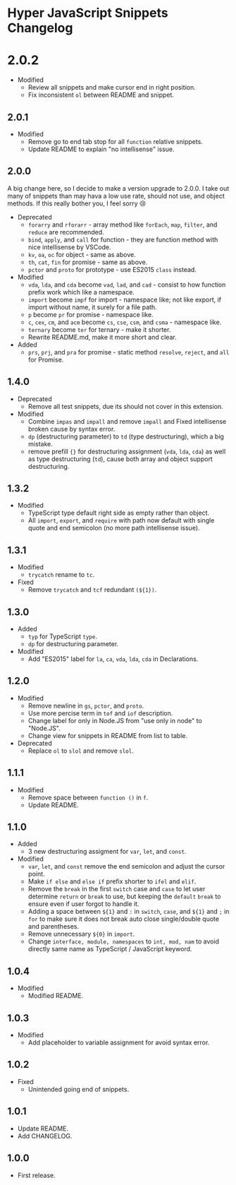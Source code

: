 # Hyper JavaScript Snippets Changelog

# 2.0.2

- Modified
  - Review all snippets and make cursor end in right position.
  - Fix inconsistent `ol` between README and snippet.

## 2.0.1

- Modified
  - Remove go to end tab stop for all `function` relative snippets.
  - Update README to explain "no intellisense" issue.

## 2.0.0

A big change here, so I decide to make a version upgrade to 2.0.0. I take out many of snippets than may hava a low use rate, should not use, and object methods. If this really bother you, I feel sorry 😢

- Deprecated
  - `forarry` and `rforarr` - array method like `forEach`, `map`, `filter`, and `reduce` are recommended.
  - `bind`, `apply`, and `call` for function - they are function method with nice intellisense by VSCode.
  - `kv`, `oa`, `oc` for object - same as above.
  - `th`, `cat`, `fin` for promise - same as above.
  - `pctor` and `proto` for prototype - use ES2015 `class` instead.
- Modified
  - `vda`, `lda`, and `cda` become `vad`, `lad`, and `cad` - consist to how function prefix work which like a namespace.
  - `import` become `impf` for import - namespace like; not like export, if import without name, it surely for a file path.
  - `p` become `pr` for promise - namespace like.
  - `c`, `cex`, `cm`, and `acm` become `cs`, `cse`, `csm`, and `csma` - namespace like.
  - `ternary` become `ter` for ternary - make it shorter.
  - Rewrite README.md, make it more short and clear.
- Added
  - `prs`, `prj`, and `pra` for promise - static method `resolve`, `reject`, and `all` for Promise.

## 1.4.0

- Deprecated
  - Remove all test snippets, due its should not cover in this extension.
- Modified
  - Combine `impas` and `impall` and remove `impall` and Fixed intellisense broken cause by syntax error.
  - `dp` (destructuring parameter) to `td` (type destructuring), which a big mistake.
  - remove prefill `{}` for destructuring assignment (`vda`, `lda`, `cda`) as well as type destructuring (`td`), cause both array and object support destructuring.

## 1.3.2

- Modified
  - TypeScript type default right side as empty rather than object.
  - All `import`, `export`, and `require` with path now default with single quote and end semicolon (no more path intellisense issue).

## 1.3.1

- Modified
  - `trycatch` rename to `tc`.
- Fixed
  - Remove `trycatch` and `tcf` redundant `(${1})`.

## 1.3.0

- Added
  - `typ` for TypeScript `type`.
  - `dp` for destructuring parameter.
- Modified
  - Add "ES2015" label for `la`, `ca`, `vda`, `lda`, `cda` in Declarations.

## 1.2.0

- Modified
  - Remove newline in `gs`, `pctor`, and `proto`.
  - Use more percise term in `tof` and `iof` description.
  - Change label for only in Node.JS from "use only in node" to "Node.JS".
  - Change view for snippets in README from list to table.
- Deprecated
  - Replace `ol` to `slol` and remove `slol`.

## 1.1.1

- Modified
  - Remove space between `function ()` in `f`.
  - Update README.

## 1.1.0

- Added
  - 3 new destructuring assigment for `var`, `let`, and `const`.
- Modified
  - `var`, `let`, and `const` remove the end semicolon and adjust the cursor point.
  - Make `if else` and `else if` prefix shorter to `ifel` and `elif`.
  - Remove the `break` in the first `switch` case and `case` to let user determine `return` or `break` to use, but keeping the `default` `break` to ensure even if user forgot to handle it.
  - Adding a space between `${1}` and `:` in `switch`, `case`, and `${1}` and `;` in `for` to make sure it does not break auto close single/double quote and parentheses.
  - Remove unnecessary `${0}` in `import`.
  - Change `interface, module, namespaces` to `int, mod, nam` to avoid directly same name as TypeScript / JavaScript keyword.

## 1.0.4

- Modified
  - Modified README.

## 1.0.3

- Modified
  - Add placeholder to variable assignment for avoid syntax error.

## 1.0.2

- Fixed
  - Unintended going end of snippets.

## 1.0.1

- Update README.
- Add CHANGELOG.

## 1.0.0

- First release.
